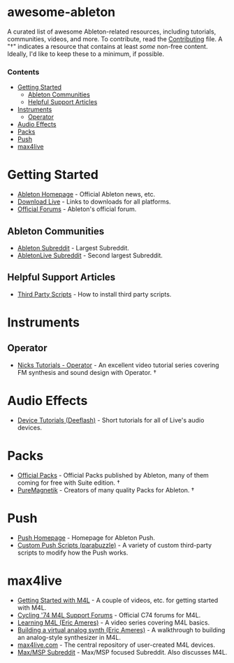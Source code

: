 # awesome-ableton
A curated list of awesome Ableton-related resources, including tutorials, communities, videos, and more. To contribute, read the [Contributing](https://github.com/cfdrake/awesome-ableton/blob/master/CONTRIBUTING.md) file. A "†" indicates a resource that contains at least _some_ non-free content. Ideally, I'd like to keep these to a minimum, if possible.

### Contents
- [Getting Started](#getting-started)
  - [Ableton Communities](#ableton-communities)
  - [Helpful Support Articles](#helpful-support-articles)
- [Instruments](#instruments)
  - [Operator](#operator)
- [Audio Effects](#audio-effects)
- [Packs](#packs)
- [Push](#push)
- [max4live](#max4live)

# Getting Started
* [Ableton Homepage](https://www.ableton.com/) - Official Ableton news, etc.
* [Download Live](https://www.ableton.com/en/trial/) - Links to downloads for all platforms.
* [Official Forums](https://forum.ableton.com/) - Ableton's official forum.

## Ableton Communities
* [Ableton Subreddit](https://www.reddit.com/r/ableton) - Largest Subreddit.
* [AbletonLive Subreddit](https://www.reddit.com/r/abletonlive) - Second largest Subreddit.

## Helpful Support Articles
* [Third Party Scripts](#third-party-scripts) - How to install third party scripts.

# Instruments

## Operator
* [Nicks Tutorials - Operator](http://nickstutorials.com/product/sound-design-in-ableton-live-operator-video-tutorials/) - An excellent video tutorial series covering FM synthesis and sound design with Operator. †

# Audio Effects
* [Device Tutorials (Deeflash)](https://www.youtube.com/playlist?list=PLYag5TdGzlpCLg0AgfICu7RncfbeCESrg) - Short tutorials for all of Live's audio devices.

# Packs
* [Official Packs](https://www.ableton.com/en/packs/) - Official Packs published by Ableton, many of them coming for free with Suite edition. †
* [PureMagnetik](http://puremagnetik.com/) - Creators of many quality Packs for Ableton. †

# Push
* [Push Homepage](https://www.ableton.com/en/push/) - Homepage for Ableton Push.
* [Custom Push Scripts (parabuzzle)](https://github.com/parabuzzle/ableton_push) - A variety of custom third-party scripts to modify how the Push works.

# max4live
* [Getting Started with M4L](https://www.ableton.com/en/help/article/how-get-started-max-live-9/) - A couple of videos, etc. for getting started with M4L.
* [Cycling '74 M4L Support Forums](https://cycling74.com/forums/forum/max/#gsc.tab=0) - Official C74 forums for M4L.
* [Learning M4L (Eric Ameres)](https://www.youtube.com/watch?v=gP0hjBvi0NY&list=PL592456DB33616258) - A video series covering M4L basics.
* [Building a virtual analog synth (Eric Ameres)](https://www.youtube.com/watch?v=W2uUbKaZ_9E&list=PL6CE63AB005E84E10) - A walkthrough to building an analog-style synthesizer in M4L.
* [max4live.com](http://maxforlive.com/) - The central repository of user-created M4L devices.
* [Max/MSP Subreddit](https://www.reddit.com/r/MaxMSP/) - Max/MSP focused Subreddit. Also discusses M4L.
